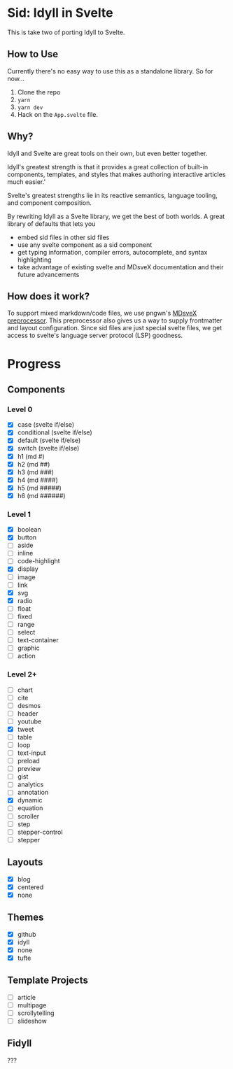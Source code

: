 # Sid: Idyll in Svelte

This is take two of porting Idyll to Svelte.

<!-- To use this in VSCode make sure to set up the file association from `*.sid` to `svelte` by searching -->
<!-- your VSCode settings for "file association" and then filling out a new row in the table. -->

## How to Use

Currently there's no easy way to use this as a standalone library. So for now...

1. Clone the repo
2. `yarn`
3. `yarn dev`
4. Hack on the `App.svelte` file.

## Why?

Idyll and Svelte are great tools on their own, but even better together.

Idyll's greatest strength is that it provides a great collection of built-in components, templates, and styles
that makes authoring interactive articles much easier.'

Svelte's greatest strengths lie in its
reactive semantics, language tooling, and component composition.

By rewriting Idyll as a Svelte library, we get the best of both worlds. A great library of defaults
that lets you
- embed sid files in other sid files
- use any svelte component as a sid component
- get typing information, compiler errors, autocomplete, and syntax highlighting
- take advantage of existing svelte and MDsveX documentation and their future advancements

## How does it work?

To support mixed markdown/code files, we use pngwn's [MDsveX
preprocessor](https://github.com/pngwn/MDsveX). This preprocessor also gives us a way to supply
frontmatter and layout configuration. Since sid files are just special svelte files, we get access to
svelte's language server protocol (LSP) goodness.

# Progress

## Components

### Level 0
- [x] case (svelte if/else)
- [x] conditional (svelte if/else)
- [x] default (svelte if/else)
- [x] switch (svelte if/else)
- [x] h1 (md #)
- [x] h2 (md ##)
- [x] h3 (md ###)
- [x] h4 (md ####)
- [x] h5 (md #####)
- [x] h6 (md ######)

### Level 1
- [x] boolean
- [x] button
- [ ] aside
- [ ] inline
- [ ] code-highlight
- [x] display
- [ ] image
- [ ] link
- [x] svg
- [x] radio
- [ ] float
- [ ] fixed
- [ ] range
- [ ] select
- [ ] text-container
- [ ] graphic
- [ ] action

### Level 2+
- [ ] chart
- [ ] cite
- [ ] desmos
- [ ] header
- [ ] youtube
- [x] tweet
- [ ] table
- [ ] loop
- [ ] text-input
- [ ] preload
- [ ] preview
- [ ] gist
- [ ] analytics
- [ ] annotation
- [x] dynamic
- [ ] equation
- [ ] scroller
- [ ] step
- [ ] stepper-control
- [ ] stepper

## Layouts
- [x] blog
- [x] centered
- [x] none

## Themes
- [x] github
- [x] idyll
- [x] none
- [x] tufte

## Template Projects
- [ ] article
- [ ] multipage
- [ ] scrollytelling
- [ ] slideshow

## Fidyll

???
